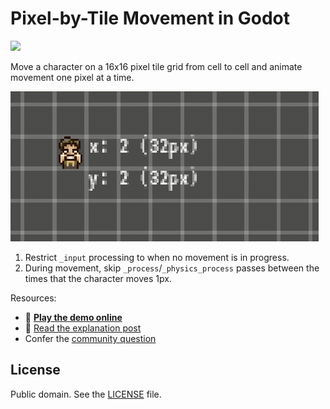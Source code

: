 # Pixel-by-Tile Movement in Godot

![](https://img.shields.io/badge/Godot-3.2-informational)

Move a character on a 16x16 pixel tile grid from cell to cell and animate movement one pixel at a time.

![](assets/pixel-by-tile.gif)

1. Restrict `_input` processing to when no movement is in progress.
2. During movement, skip `_process`/`_physics_process` passes between the times that the character moves 1px.

Resources:

- 👾 [**Play the demo online**](https://divinedominion.github.io/PixelByTileMovementGodot/)
- 📖 [Read the explanation post](https://christiantietze.de/posts/2020/06/pixel-by-tile-movement-godot/)
- Confer the [community question](https://godotengine.org/qa/28575/moving-from-tile-to-tile-in-a-grid-like-old-rpgs/)

## License

Public domain. See the [LICENSE](LICENSE) file.
